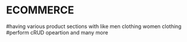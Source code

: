 # ECOMMERCE
#having  various product sections with  like  men  clothing  women  clothing
#perform  cRUD  opeartion  and many  more
